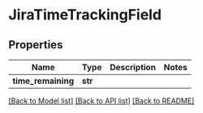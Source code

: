 # JiraTimeTrackingField

## Properties
Name | Type | Description | Notes
------------ | ------------- | ------------- | -------------
**time_remaining** | **str** |  | 

[[Back to Model list]](../README.md#documentation-for-models) [[Back to API list]](../README.md#documentation-for-api-endpoints) [[Back to README]](../README.md)


